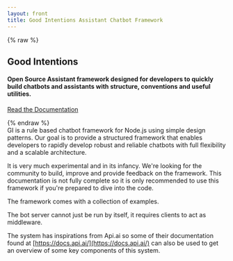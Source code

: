```yaml
---
layout: front
title: Good Intentions Assistant Chatbot Framework
---
```


{% raw %}
<div class="bar bar-light bar-hero">
  <div class="wrapper">
  <h2>Good Intentions</h2>
  <h4>Open Source Assistant framework designed for developers to quickly build chatbots and assistants with structure, conventions and useful utilities.</h4>

  <a href="/docs" class="button">Read the Documentation</a>
  </div>
</div>
{% endraw %}


<div class="wrapper">
GI is a rule based chatbot framework for Node.js using simple design patterns. Our goal is to provide a structured framework that enables developers to rapidly develop robust and reliable chatbots with full flexibility and a scalable architecture.

It is very much experimental and in its infancy. We're looking for the community to build, improve and provide feedback on the framework. This documentation is not fully complete so it is only recommended to use this framework if you're prepared to dive into the code.

The framework comes with a collection of examples.

The bot server cannot just be run by itself, it requires clients to act as middleware.

The system has inspirations from Api.ai so some of their documentation found at [https://docs.api.ai/](https://docs.api.ai/) can also be used to get an overview of some key components of this system.
</div>